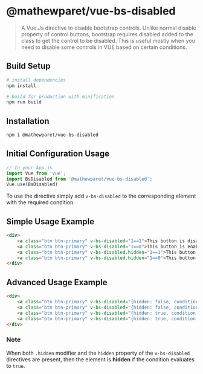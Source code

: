 # @mathewparet/vue-bs-disabled

> A Vue.Js directive to disable bootstrap controls. Unlike normal disable property of control buttons, bootstrap requires disabled added to the class to get the control to be disabled. This is useful mostly when you need to disable some controls in VUE based on certain conditions.

## Build Setup

``` bash
# install dependencies
npm install

# build for production with minification
npm run build
```

## Installation
``` bash
npm i @mathewparet/vue-bs-disabled
```

## Initial Configuration Usage

``` js
// In your App.js
import Vue from 'vue';
import BsDisabled from '@mathewparet/vue-bs-disabled';
Vue.use(BsDisabled)
```

To use the directive simply add ```v-bs-disabled``` to the corresponding element with the required condition.

## Simple Usage Example

``` html
<div>
    <a class="btn btn-primary" v-bs-disabled="1==1">This button is disabled</a><br>
    <a class="btn btn-primary" v-bs-disabled="1==0">This button is enabled</a><br>
    <a class="btn btn-primary" v-bs-disabled.hidden="1==1">This button is hidden</a><br>
    <a class="btn btn-primary" v-bs-disabled.hidden="1==0">This button is enabled + visible</a><br>
</div>
```

## Advanced Usage Example

``` html
<div>
    <a class="btn btn-primary" v-bs-disabled="{hidden: false, condition: 1==1}">This button is disabled</a><br>
    <a class="btn btn-primary" v-bs-disabled="{hidden: false, condition: 1==0}">This button is enabled</a><br>
    <a class="btn btn-primary" v-bs-disabled="{hidden: true, condition: 1==1}">This button is hidden</a><br>
    <a class="btn btn-primary" v-bs-disabled="{hidden: true, condition: 1==0}">This button is enabled + visible</a><br>
</div>
```

### Note

When both ```.hidden``` modifier and the ```hidden``` property of the ```v-bs-disabled``` directives are present, then the element is **hidden** if the condition evaluates to ```true```.